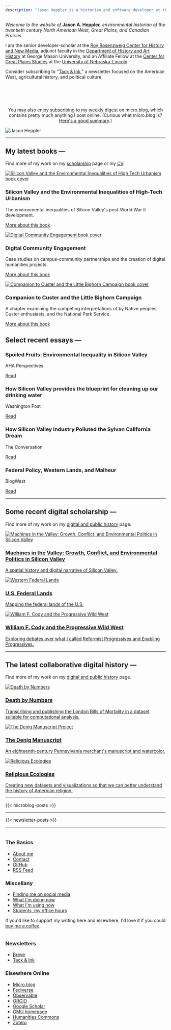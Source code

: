 ```yaml
---
description: "Jason Heppler is a historian and software developer at the Roy Rosenzweig Center for History and New Media."
---
```


<div class="limiter">

<div class="intro-section">
  <div class="intro-content">
    <div class="lede">
      <p><em>Welcome to the website of </em><strong>Jason A. Heppler</strong><em>, environmental historian of the twentieth century North American West, Great Plains, and Canadian Prairies</em>.</p>

   <p>I am the senior developer-scholar at the <a href="https://rrchnm.org/">Roy Rosenzweig Center for History and New Media</a>, adjunct faculty in the <a href="https://historyarthistory.gmu.edu">Department of History and Art History</a> at George Mason University, and an Affiliate Fellow at the <a href="https://www.unl.edu/plains/">Center for Great Plains Studies</a> at the <a href="https://www.unl.edu">University of Nebraska-Lincoln</a>.</p>
    </div>
    
  <aside class="newsletter">
    <p>Consider subscribing to "<a href="https://www.tackandink.org/">Tack &amp; Ink</a>," a newsletter focused on the American West, agricultural history, and political culture.</p>
    <div class="subscribe-container">
      <div style="min-height: 58px;max-width: 440px;margin: 0 auto;width: 100%"><script src="https://cdn.jsdelivr.net/ghost/signup-form@~0.2/umd/signup-form.min.js" data-button-color="#1b7021" data-button-text-color="#FFFFFF" data-site="https://tack-and-ink.ghost.io/" data-locale="en" async></script></div>
  </aside>

  <aside class="newsletter">
  <p style="text-align: center;">You may also enjoy <a href="https://writing.jasonheppler.org/subscribe/">subscribing to my weekly digest</a> on micro.blog, which contains pretty much anything I post online. (Curious what micro.blog is? <a href="https://blog.ayjay.org/the-three-paths-of-micro-blog/">Here's a good summary</a>.)</p>
  </aside>
  </div>
  <div class="intro-photo">
    <img src="/assets/images/0C7A1451.jpg" alt="Jason Heppler" class="author-photo">
  </div>
</div>

<hr/>

<section class="latest-books">
<h1>My latest books &mdash;</h1>

Find more of my work on my [scholarship](/publications/) page or my <a href="https://jasonheppler.org/files/jah-cv.pdf">CV</a>.

<div class="book-grid">
  <div class="book-grid-item">
    <a class="book-grid-thumb" href="/publications/silicon-valley/">
      <img src="/assets/images/book_sv.jpg" alt="Silicon Valley and the Environmental Inequalities of High Tech Urbanism book cover" loading="lazy">
    </a>
    <div class="book-grid-info">
      <h3 class="book-grid-title">Silicon Valley and the Environmental Inequalities of High-Tech Urbanism</h3>
      <div class="book-grid-desc">The environmental inequalities of Silicon Valley's post-World War II development.</div>
      <p class="book-grid-more"><a href="/publications/silicon-valley/">More about this book</a></p>
    </div>
  </div>

  <div class="book-grid-item">
    <a class="book-grid-thumb" href="/publications/digital-community-engagement/">
      <img src="/assets/images/dice.jpeg" alt="Digital Community Engagement book cover" loading="lazy">
    </a>
    <div class="book-grid-info">
      <h3 class="book-grid-title">Digital Community Engagement</h3>
      <div class="book-grid-desc">Case studies on campus-community partnerships and the creation of digital humanities projects.</div>
      <p class="book-grid-more"><a href="/publications/digital-community-engagement/">More about this book</a></p>
    </div>
  </div>

  <div class="book-grid-item">
    <a class="book-grid-thumb" href="/publications/custer-companion/">
      <img src="/assets/images/companion_custer.jpg" alt="Companion to Custer and the Little Bighorn Campaign book cover" loading="lazy">
    </a>
    <div class="book-grid-info">
      <h3 class="book-grid-title">Companion to Custer and the Little Bighorn Campaign</h3>
      <div class="book-grid-desc">A chapter examining the competing interpretations of by Native peoples, Custer enthusiasts, and the National Park Service.</div>
      <p class="book-grid-more"><a href="/publications/custer-companion/">More about this book</a></p>
    </div>
  </div>
  </div>

</section>

</div>

<div class="section-divider"></div>

<div class="dark-green-section">

<div class="limiter">

<h2>Select recent essays &mdash;</h2>
<section class="essay-grid">
    <div class="essay-grid-item">
      <h3>Spoiled Fruits: Environmental Inequality in Silicon Valley</h3>
      <p class="essay-source">AHA Perspectives</p>
      <a class="essay-grid-more" href="https://www.historians.org/research-and-publications/perspectives-on-history/november-2023/spoiled-fruits-environmental-inequality-in-silicon-valley">Read</a>
    </div>
    <div class="essay-grid-item">
      <h3>How Silicon Valley provides the blueprint for cleaning up our drinking water</h3>
      <p class="essay-source">Washington Post</p>
      <a class="essay-grid-more" href="https://www.washingtonpost.com/outlook/2019/04/26/how-silicon-valley-provides-blueprint-cleaning-up-our-drinking-water/">Read</a>
    </div>
    <div class="essay-grid-item">
      <h3>How Silicon Valley Industry Polluted the Sylvan California Dream</h3>
      <p class="essay-source">The Conversation</p>
      <a class="essay-grid-more" href="https://theconversation.com/how-silicon-valley-industry-polluted-the-sylvan-california-dream-85810">Read</a>
    </div>
    <div class="essay-grid-item">
      <h3>Federal Policy, Western Lands, and Malheur</h3>
      <p class="essay-source">BlogWest</p>
      <a class="essay-grid-more" href="https://writing.jasonheppler.org/2016/01/05/federal-policy-western-lands-and/">Read</a>
    </div>
</section>

<hr/> 

<h2>Some recent digital scholarship &mdash;</h2>

Find more of my work on my [digital and public history](/research/) page.

<section class="project-grid">
  <a class="project-grid-item" href="http://machinesinthevalley.org">
    <div class="project-grid-thumb">
      <img src="/assets/images/portfolio_machinesvalley.png" alt="Machines in the Valley: Growth, Conflict, and Environmental Politics in Silicon Valley" loading="lazy" />
    </div>
    <div class="project-grid-info">
      <h3 class="project-grid-title">Machines in the Valley: Growth, Conflict, and Environmental Politics in Silicon Valley</h3>
      <p class="project-grid-desc">A spatial history and digital narrative of Silicon Valley.</p>
    </div>
  </a>

  <a class="project-grid-item" href="https://jasonheppler.org/projects/western-lands/">
    <div class="project-grid-thumb">
      <img src="/assets/images/portfolio_westernlands.png" alt="Western Federal Lands" loading="lazy" />
    </div>
    <div class="project-grid-info">
      <h3 class="project-grid-title">U.S. Federal Lands</h3>
      <p class="project-grid-desc">Mapping the federal lands of the U.S.</p>
    </div>
  </a>

  <a class="project-grid-item" href="https://progressivewildwest.org">
    <div class="project-grid-thumb">
      <img src="/assets/images/portfolio_showindian.png" alt="William F. Cody and the Progressive Wild West" loading="lazy" />
    </div>
    <div class="project-grid-info">
      <h3 class="project-grid-title">William F. Cody and the Progressive Wild West</h3>
      <p class="project-grid-desc">Exploring debates over what I called Reformist Progressives and Enabling Progressives.</p>
    </div>
  </a>
</section>

<hr/>

<h2>The latest collaborative digital history &mdash;</h2>

Find more of my work on my [digital and public history](/research/) page.

<section class="project-grid">
  <a class="project-grid-item" href="https://deathbynumbers.org">
    <div class="project-grid-thumb">
      <img src="/assets/images/portfolio_bom.png" alt="Death by Numbers" loading="lazy" />
    </div>
    <div class="project-grid-info">
      <h3 class="project-grid-title">Death by Numbers</h3>
      <p class="project-grid-desc">Transcribing and publishing the London Bills of Mortality in a dataset suitable for computational analysis.</p>
    </div>
  </a>

  <a class="project-grid-item" href="https://denigmanuscript.org/">
    <div class="project-grid-thumb">
      <img src="https://jasonheppler.org/assets/images/portfolio_denig.png" alt="The Denig Manuscript Project" loading="lazy" />
    </div>
    <div class="project-grid-info">
      <h3 class="project-grid-title">The Denig Manuscript</h3>
      <p class="project-grid-desc">An eighteenth-century Pennsylvania merchant's manuscript and watercolor.</p>
    </div>
  </a>

  <a class="project-grid-item" href="https://religiousecologies.org">
    <div class="project-grid-thumb">
      <img src="/assets/images/portfolio_ecologies.png" alt="Religious Ecologies" loading="lazy" />
    </div>
    <div class="project-grid-info">
      <h3 class="project-grid-title">Religious Ecologies</h3>
      <p class="project-grid-desc">Creating new datasets and visualizations so that we can better understand the history of American religion.</p>
    </div>
  </a>
</section>

<hr/>

<section class="microblog-posts">
{{< microblog-posts >}}
</section>

<hr/>

<section class="microblog-posts">
{{< newsletter-posts >}}
</section>

<hr/>

<section class="about">
<div class="two-column">
            <div class="column">
                <h3>The Basics</h3>
                <ul>
                    <li><a href="/about/">About me</a></li>
                    <li><a href="/about/">Contact</a></li>
                    <li><a href="https://github.com/hepplerj">GitHub</a></li>
                    <li><a href="https://writing.jasonheppler.org/feed.json">RSS Feed</a></li>
                </ul>
                <h3>Miscellany</h3>
                <ul>
                    <li><a href="/social-media/">Finding me on social media</a></li>
                    <li><a href="/now/">What I'm doing now</a></li>
                    <li><a href="/uses/">What I'm using now</a></li>
                    <li><a href="/office-hours/">Students, my office hours</a></li>
                </ul>
                                <p>If you'd like to support my writing here and elsewhere, I'd love it if you could <a href="https://www.buymeacoffee.com/jasonheppler">buy me a coffee</a>.</p>
            </div>
            <div class="column">
                <h3>Newsletters</h3>
                <ul>
                    <li><a href="https://buttondown.email/jheppler">Breve</a></li>
                    <li><a href="https://www.tackandink.org/">Tack &amp; Ink</a></li>
                </ul>
                <h3>Elsewhere Online</h3>
                <ul>
                <li><a href="https://writing.jasonheppler.org/">Micro.blog</a></li>
                    <li><a href="https://historians.social/@jaheppler">Fediverse</a></li>
                    <li><a href="https://observablehq.com/@hepplerj?tab=profile">Observable</a>
                    <li><a href="https://orcid.org/0000-0003-4158-6186">ORCID</a>
                    <li><a href="https://scholar.google.com/citations?user=X2hGnS4AAAAJ">Google Scholar</a></li>
                    <li><a href="https://historyarthistory.gmu.edu/people/jheppler">GMU homepage</a></li>
                    <li><a href="https://hcommons.org/members/hepplerj/">Humanities Commons</a></li>
                    <li><a href="https://www.zotero.org/hepplerj">Zotero</a></li>
                </ul>

</div>
</section>

</div>

</div>
